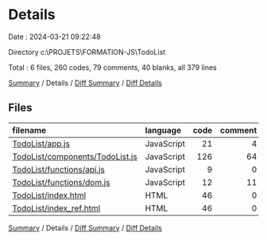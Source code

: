 # Details

Date : 2024-03-21 09:22:48

Directory c:\\PROJETS\\FORMATION-JS\\TodoList

Total : 6 files,  260 codes, 79 comments, 40 blanks, all 379 lines

[Summary](results.md) / Details / [Diff Summary](diff.md) / [Diff Details](diff-details.md)

## Files
| filename | language | code | comment | blank | total |
| :--- | :--- | ---: | ---: | ---: | ---: |
| [TodoList/app.js](/TodoList/app.js) | JavaScript | 21 | 4 | 4 | 29 |
| [TodoList/components/TodoList.js](/TodoList/components/TodoList.js) | JavaScript | 126 | 64 | 21 | 211 |
| [TodoList/functions/api.js](/TodoList/functions/api.js) | JavaScript | 9 | 0 | 4 | 13 |
| [TodoList/functions/dom.js](/TodoList/functions/dom.js) | JavaScript | 12 | 11 | 1 | 24 |
| [TodoList/index.html](/TodoList/index.html) | HTML | 46 | 0 | 7 | 53 |
| [TodoList/index_ref.html](/TodoList/index_ref.html) | HTML | 46 | 0 | 3 | 49 |

[Summary](results.md) / Details / [Diff Summary](diff.md) / [Diff Details](diff-details.md)